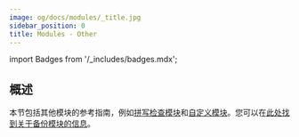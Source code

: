 ```yaml
---
image: og/docs/modules/_title.jpg
sidebar_position: 0
title: Modules - Other
---
```


import Badges from '/_includes/badges.mdx';

<Badges/>

## 概述

本节包括其他模块的参考指南，例如[拼写检查模块](./spellcheck.md)和[自定义模块](./custom-modules.md)。您可以在[此处找到关于备份模块的信息](../../configuration/backups.md)。
<!-- TODO: 考虑在此处添加备份模块的参考信息 -->
